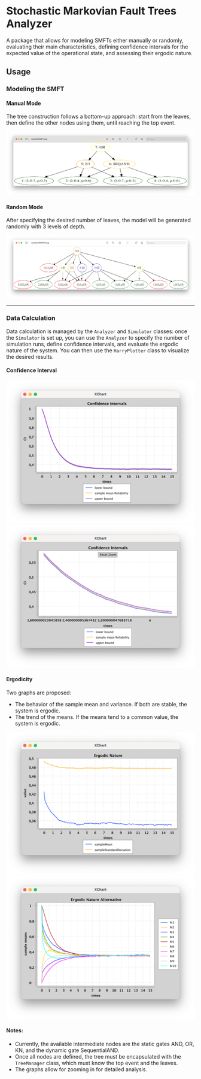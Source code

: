 # Stochastic Markovian Fault Trees Analyzer

A package that allows for modeling SMFTs either manually or randomly, evaluating their main characteristics, defining confidence intervals for the expected value of the operational state, and assessing their ergodic nature.

## Usage

### Modeling the SMFT 

#### Manual Mode
The tree construction follows a bottom-up approach: start from the leaves, then define the other nodes using them, until reaching the top event.

![Default SMFT](diagrams/premade.png)

#### Random Mode
After specifying the desired number of leaves, the model will be generated randomly with 3 levels of depth.

![Random SMFT](diagrams/random.png)

<hr>

### Data Calculation
Data calculation is managed by the `Analyzer` and `Simulator` classes: once the `Simulator` is set up, you can use the `Analyzer` to specify the number of simulation runs, define confidence intervals, and evaluate the ergodic nature of the system. You can then use the `HarryPlotter` class to visualize the desired results.

#### Confidence Interval
![Confidence Interval](diagrams/ci.png)
![Confidence Interval Magnified](diagrams/ci_magnified.png)

#### Ergodicity
Two graphs are proposed:
- The behavior of the sample mean and variance. If both are stable, the system is ergodic.
- The trend of the means. If the means tend to a common value, the system is ergodic.

![Ergodicity](diagrams/ergodic.png)
![Ergodicity, alternative method](diagrams/ergodic_alt.png)

#### Notes:
- Currently, the available intermediate nodes are the static gates AND, OR, KN, and the dynamic gate SequentialAND.
- Once all nodes are defined, the tree must be encapsulated with the `TreeManager` class, which must know the top event and the leaves.
- The graphs allow for zooming in for detailed analysis.
